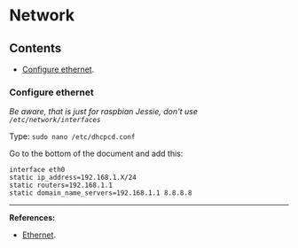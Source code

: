 # Network

## Contents
- [Configure ethernet](#configure-ethernet).

### Configure ethernet

*Be aware, that is just for raspbian Jessie, don't use `/etc/network/interfaces`*

Type: `sudo nano /etc/dhcpcd.conf`

Go to the bottom of the document and add this:

```
interface eth0
static ip_address=192.168.1.X/24
static routers=192.168.1.1
static domain_name_servers=192.168.1.1 8.8.8.8
```

- - -

**References:**
- [Ethernet](https://www.raspberrypi.org/forums/viewtopic.php?p=798866#p798866).
